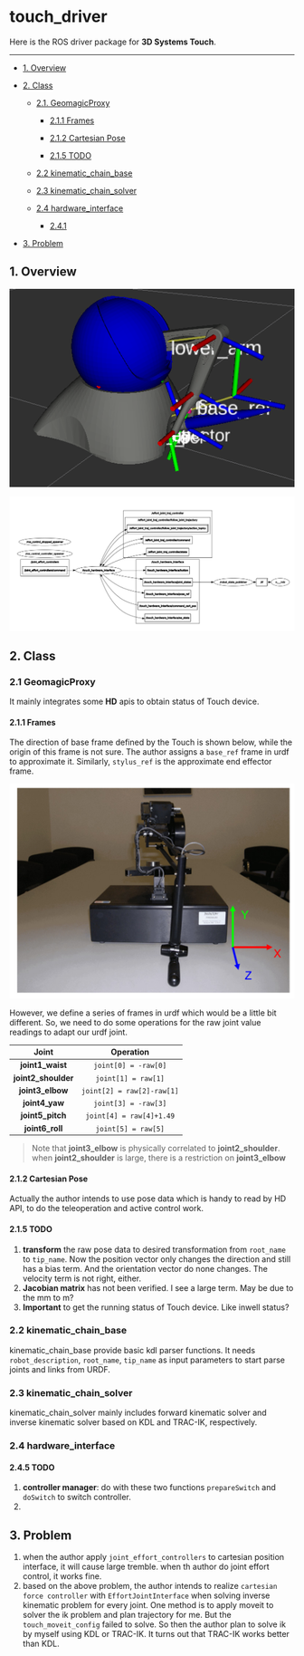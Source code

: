 # touch_driver

Here is the ROS driver package for **3D Systems Touch**.

___

- [1. Overview](#1-overview)

- [2. Class](#2-class)

  - [2.1. GeomagicProxy](#21-geomagicproxy)

    - [2.1.1 Frames](#211-frames)

    - [2.1.2 Cartesian Pose](#212-cartesian-pose)
    - [2.1.5 TODO](#215-todo)

  - [2.2 kinematic_chain_base](#22-kinematic_chain_base)

  - [2.3 kinematic_chain_solver](#23-kinematic_chain_solver)

  - [2.4 hardware_interface](#24-hardware_interface)

    - [2.4.1 ]()

- [3. Problem](#3-problem)

## 1. Overview

![touch_configuration](../img/touch_configuration.png)

![touch_hardware_interface_node_map](../img/touch_hardware_interface_node_map.png)

## 2. Class

### 2.1 GeomagicProxy

It mainly integrates some **HD** apis to obtain status of Touch device. 

#### 2.1.1 Frames

The direction of base frame defined by the Touch is shown below, while the origin of this frame is not sure. The author assigns a `base_ref` frame in urdf to approximate it. Similarly, `stylus_ref` is the approximate end effector frame.

![Cartesian_Device_Space](../img/Cartesian_Device_Space.png)

However, we define a series of frames in urdf which would be a little bit different. So, we need to do some operations for the raw joint value readings to adapt our urdf joint.

|  Joint  |  Operation  |
| :--: | :--: |
| **joint1_waist** | `joint[0] = -raw[0]` |
| **joint2_shoulder** | `joint[1] = raw[1]` |
| **joint3_elbow** | `joint[2] = raw[2]-raw[1]` |
| **joint4_yaw** | `joint[3] = -raw[3]` |
| **joint5_pitch** | `joint[4] = raw[4]+1.49` |
| **joint6_roll** | `joint[5] = raw[5]` |

> Note that **joint3_elbow** is physically correlated to **joint2_shoulder**. when **joint2_shoulder** is large, there is a restriction on **joint3_elbow**

#### 2.1.2 Cartesian Pose 

Actually the author intends to use pose data which is handy to read by HD API, to do the teleoperation and active control work. 

#### 2.1.5 TODO

1. **transform** the raw pose data to desired transformation from `root_name` to `tip_name`. Now the position vector only changes the direction and still has a bias term. And the orientation vector do none changes. The velocity term is not right, either.
2. **Jacobian matrix** has not been verified. I see a large term. May be due to the mm to m?
3. **Important** to get the running status of Touch device. Like inwell status? 

### 2.2 kinematic_chain_base

kinematic_chain_base provide basic kdl parser functions. It needs `robot_description`, `root_name`, `tip_name` as input parameters to start parse joints and links from URDF.

### 2.3 kinematic_chain_solver

kinematic_chain_solver mainly includes forward kinematic solver and inverse kinematic solver based on KDL and TRAC-IK, respectively. 

### 2.4 hardware_interface









#### 2.4.5 TODO

1. **controller manager**: do with these two functions `prepareSwitch` and `doSwitch` to switch controller.
2. 



## 3. Problem

1. when the author apply `joint_effort_controllers` to cartesian position interface, it will cause large tremble. when th author do joint effort control, it works fine. 
1. based on the above problem, the author intends to realize `cartesian force controller` with `EffortJointInterface` when solving inverse kinematic problem for every joint. One method is to apply moveit to solver the ik problem and plan trajectory for me. But the `touch_moveit_config` failed to solve. So then the author plan to solve ik by myself using KDL or TRAC-IK. It turns out that TRAC-IK works better than KDL.
